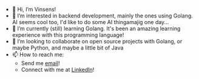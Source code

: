 - 👋 Hi, I’m Vinsens!
- 👀 I’m interested in backend development, mainly the ones using Golang. AI seems cool too, I'd like to do some AI thingamajig one day...
- 🌱 I’m currently (still) learning Golang. It's been an amazing learning experience with this programming language!
- 💞️ I’m looking to collaborate on open source projects with Golang, or maybe Python, and maybe a little bit of Java
- 📫 How to reach me:
  - Send me [email](vinsens.setyoraharjo@gmail.com)!
  - Connect with me at [LinkedIn](https://www.linkedin.com/in/vinsens-setyoraharjo/)!

<!---
vinsensss/vinsensss is a ✨ special ✨ repository because its `README.md` (this file) appears on your GitHub profile.
You can click the Preview link to take a look at your changes.
--->
